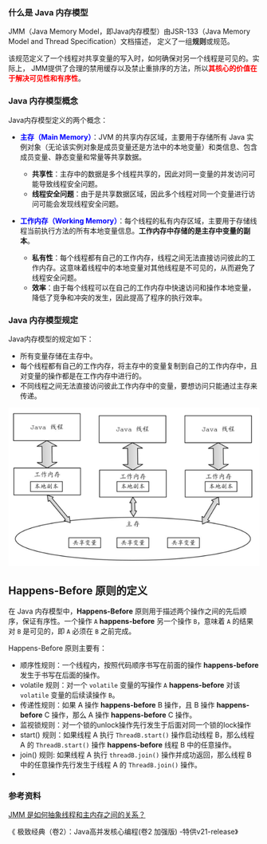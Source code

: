 ### 什么是 Java 内存模型

JMM（Java Memory Model，即Java内存模型）由JSR-133（Java Memory Model and Thread Specification）文档描述， 定义了一组**规则**或规范。

该规范定义了一个线程对共享变量的写入时，如何确保对另一个线程是可见的。实际上， JMM提供了合理的禁用缓存以及禁止重排序的方法，所以<font color ="red">**其核心的价值在于解决可见性和有序性**</font>。



### Java 内存模型概念

Java内存模型定义的两个概念：

- <font color="blue">**主存（Main Memory）**</font>：JVM 的共享内存区域，主要用于存储所有 Java 实例对象（无论该实例对象是成员变量还是方法中的本地变量）和类信息、包含成员变量、静态变量和常量等共享数据。

  - **共享性**：主存中的数据是多个线程共享的，因此对同一变量的并发访问可能导致线程安全问题。
  - **线程安全问题**：由于是共享数据区域，因此多个线程对同一个变量进行访问可能会发现线程安全问题。

- <font color="blue">**工作内存（Working Memory）**</font>：每个线程的私有内存区域，主要用于存储线程当前执行方法的所有本地变量信息。**工作内存中存储的是主存中变量的副本**。

  - **私有性**：每个线程都有自己的工作内存，线程之间无法直接访问彼此的工作内存。这意味着线程中的本地变量对其他线程是不可见的，从而避免了线程安全问题。
  - **效率**：由于每个线程可以在自己的工作内存中快速访问和操作本地变量，降低了竞争和冲突的发生，因此提高了程序的执行效率。

  

### Java 内存模型规定

Java内存模型的规定如下： 

- 所有变量存储在主存中。 
- 每个线程都有自己的工作内存，将主存中的变量复制到自己的工作内存中，且对变量的操作都是在工作内存中进行的。
- 不同线程之间无法直接访问彼此工作内存中的变量，要想访问只能通过主存来传递。

![image-20240807160015980](images/image-20240807160015980.png)





## Happens-Before 原则的定义

在 Java 内存模型中，**Happens-Before** 原则用于描述两个操作之间的先后顺序，保证有序性。一个操作 `A` **happens-before** 另一个操作 `B`，意味着 `A` 的结果对 `B` 是可见的，即 `A` 必须在 `B` 之前完成。

Happens-Before 原则主要有：

- 顺序性规则：一个线程内，按照代码顺序书写在前面的操作 **happens-before**  发生于书写在后面的操作。
- volatile 规则：对一个 `volatile` 变量的写操作 `A` **happens-before** 对该 `volatile` 变量的后续读操作 `B`。
- 传递性规则：如果  A 操作 **happens-before**  B 操作，且 B 操作 **happens-before**  C 操作，那么 A 操作 **happens-before**   C 操作。
- 监视锁规则：对一个锁的unlock操作先行发生于后面对同一个锁的lock操作
- start() 规则：如果线程 A 执行 `ThreadB.start()` 操作启动线程 B，那么线程 A 的 `ThreadB.start()` 操作 **happens-before**  线程 B 中的任意操作。
- join() 规则:  如果线程 A 执行 `threadB.join()` 操作并成功返回，那么线程 B 中的任意操作先行发生于线程 A 的 `ThreadB.join()` 操作。
- 





### 参考资料

[JMM 是如何抽象线程和主内存之间的关系？](https://javaguide.cn/java/concurrent/jmm.html#jmm-是如何抽象线程和主内存之间的关系)

《 极致经典（卷2）：Java高并发核心编程(卷2 加强版) -特供v21-release》